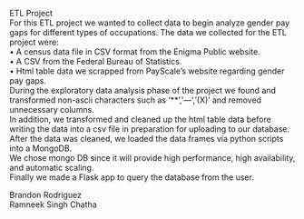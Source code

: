 ETL Project  
For this ETL project we wanted to collect data to begin analyze gender pay gaps for different types of occupations. The data we collected for the ETL project were:  
•	A census data file in CSV format from the Enigma Public website.    
•	A CSV from the Federal Bureau of Statistics.  
•	Html table data we scrapped from PayScale’s website regarding gender pay gaps.  
During the exploratory data analysis phase of the project we found and transformed non-ascii characters such as ‘**’,’—‘,’(X)’ and removed unnecessary columns.  
In addition, we transformed and cleaned up the html table data before writing the data into a csv file in preparation for uploading to our database.  
After the data was cleaned, we loaded the data frames via python scripts into a MongoDB.  
We chose mongo DB since it will provide high performance, high availability, and automatic scaling.  
Finally we made a Flask app to query the database from the user.  	

Brandon Rodriguez  
Ramneek Singh Chatha


